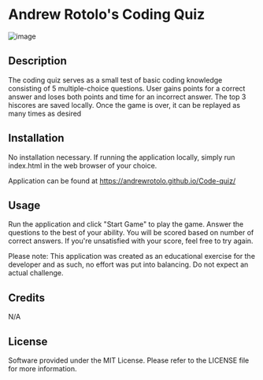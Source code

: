 # Andrew Rotolo's Coding Quiz

![image](https://user-images.githubusercontent.com/119925857/214470775-bb0d5be7-7b88-4610-8dcc-2751a3752bdf.png)


## Description

The coding quiz serves as a small test of basic coding knowledge consisting of 5 multiple-choice questions. User gains points for a correct answer and loses both points and time for an incorrect answer. The top 3 hiscores are saved locally. Once the game is over, it can be replayed as many times as desired

## Installation

No installation necessary. If running the application locally, simply run index.html in the web browser of your choice.

Application can be found at https://andrewrotolo.github.io/Code-quiz/

## Usage

Run the application and click "Start Game" to play the game. Answer the questions to the best of your ability. You will be scored based on number of correct answers. If you're unsatisfied with your score, feel free to try again.

Please note: This application was created as an educational exercise for the developer and as such, no effort was put into balancing. Do not expect an actual challenge.

## Credits

N/A

## License

Software provided under the MIT License. Please refer to the LICENSE file for more information.
